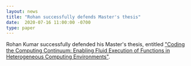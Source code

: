 ```yaml
---
layout: news
title: "Rohan successfully defends Master's thesis"
date:  2020-07-16 11:00:00 -0700
type: paper
---
```


Rohan Kumar successfully defended his Master's thesis, entitled ["Coding the Computing Continuum: Enabling Fluid Execution of Functions in Heterogeneous Computing Environments"](https://labs.globus.org/pubs/kumar_2020_thesis.pdf). 
